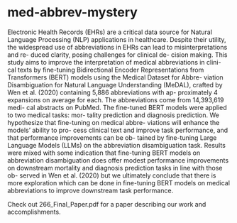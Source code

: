 # med-abbrev-mystery

Electronic Health Records (EHRs) are a critical data source for Natural Language Processing (NLP) applications in healthcare. Despite their utility, the widespread use of abbreviations in EHRs can lead to misinterpretations and re- duced clarity, posing challenges for clinical de- cision making. This study aims to improve the interpretation of medical abbreviations in clini- cal texts by fine-tuning Bidirectional Encoder Representations from Transformers (BERT) models using the Medical Dataset for Abbre- viation Disambiguation for Natural Language Understanding (MeDAL), crafted by Wen et al. (2020) containing 5,886 abbreviations with ap- proximately 4 expansions on average for each. The abbreviations come from 14,393,619 medi- cal abstracts on PubMed. The fine-tuned BERT models were applied to two medical tasks: mor- tality prediction and diagnosis prediction. We hypothesize that fine-tuning on medical abbre- viations will enhance the models’ ability to pro- cess clinical text and improve task performance, and that performance improvements can be ob- tained by fine-tuning Large Language Models (LLMs) on the abbreviation disambiguation task. Results were mixed with some indication that fine-tuning BERT models on abbreviation disambiguation does offer modest performance improvements on downstream mortality and diagnosis prediction tasks in line with those ob- served in Wen et al. (2020) but we ultimately conclude that there is more exploration which can be done in fine-tuning BERT models on medical abbreviations to improve downstream task performance.

Check out 266_Final_Paper.pdf for a paper describing our work and accomplishments.
